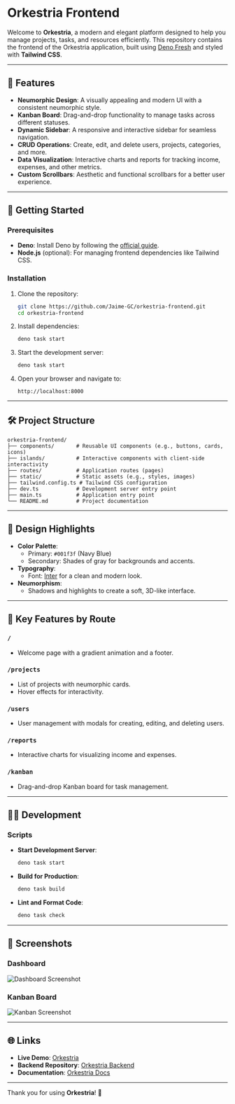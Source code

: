 # Orkestria Frontend

Welcome to **Orkestria**, a modern and elegant platform designed to help you manage projects, tasks, and resources efficiently. This repository contains the frontend of the Orkestria application, built using [Deno Fresh](https://fresh.deno.dev/) and styled with **Tailwind CSS**.

---

## 🌟 Features

- **Neumorphic Design**: A visually appealing and modern UI with a consistent neumorphic style.
- **Kanban Board**: Drag-and-drop functionality to manage tasks across different statuses.
- **Dynamic Sidebar**: A responsive and interactive sidebar for seamless navigation.
- **CRUD Operations**: Create, edit, and delete users, projects, categories, and more.
- **Data Visualization**: Interactive charts and reports for tracking income, expenses, and other metrics.
- **Custom Scrollbars**: Aesthetic and functional scrollbars for a better user experience.

---

## 🚀 Getting Started

### Prerequisites

- **Deno**: Install Deno by following the [official guide](https://deno.land/manual/getting_started/installation).
- **Node.js** (optional): For managing frontend dependencies like Tailwind CSS.

### Installation

1. Clone the repository:
   ```bash
   git clone https://github.com/Jaime-GC/orkestria-frontend.git
   cd orkestria-frontend
   ```

2. Install dependencies:
   ```bash
   deno task start
   ```

3. Start the development server:
   ```bash
   deno task start
   ```

4. Open your browser and navigate to:
   ```
   http://localhost:8000
   ```

---

## 🛠️ Project Structure

```
orkestria-frontend/
├── components/       # Reusable UI components (e.g., buttons, cards, icons)
├── islands/          # Interactive components with client-side interactivity
├── routes/           # Application routes (pages)
├── static/           # Static assets (e.g., styles, images)
├── tailwind.config.ts # Tailwind CSS configuration
├── dev.ts            # Development server entry point
├── main.ts           # Application entry point
└── README.md         # Project documentation
```

---

## 🎨 Design Highlights

- **Color Palette**:
  - Primary: `#001f3f` (Navy Blue)
  - Secondary: Shades of gray for backgrounds and accents.
- **Typography**:
  - Font: [Inter](https://fonts.google.com/specimen/Inter) for a clean and modern look.
- **Neumorphism**:
  - Shadows and highlights to create a soft, 3D-like interface.

---

## 📂 Key Features by Route

### `/`
- Welcome page with a gradient animation and a footer.

### `/projects`
- List of projects with neumorphic cards.
- Hover effects for interactivity.

### `/users`
- User management with modals for creating, editing, and deleting users.

### `/reports`
- Interactive charts for visualizing income and expenses.

### `/kanban`
- Drag-and-drop Kanban board for task management.

---

## 🧑‍💻 Development

### Scripts

- **Start Development Server**:
  ```bash
  deno task start
  ```

- **Build for Production**:
  ```bash
  deno task build
  ```

- **Lint and Format Code**:
  ```bash
  deno task check
  ```

---

## 📸 Screenshots

### Dashboard
![Dashboard Screenshot](https://via.placeholder.com/800x400?text=Dashboard+Screenshot)

### Kanban Board
![Kanban Screenshot](https://via.placeholder.com/800x400?text=Kanban+Screenshot)

---

## 🌐 Links

- **Live Demo**: [Orkestria](https://orkestria.example.com)
- **Backend Repository**: [Orkestria Backend](https://github.com/Jaime-GC/orkestria-backend)
- **Documentation**: [Orkestria Docs](https://orkestria-docs.example.com)

---

Thank you for using **Orkestria**! 🎉
